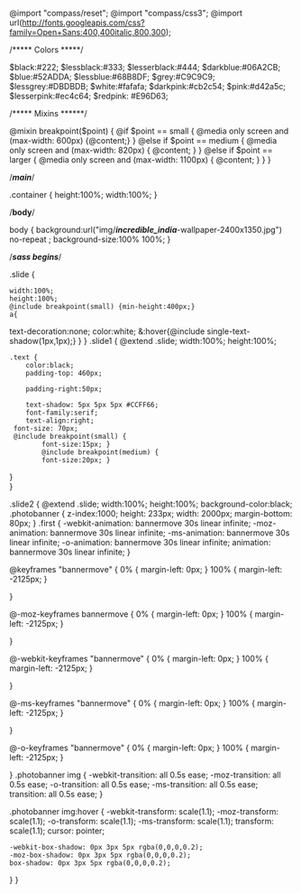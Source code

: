 
@import "compass/reset";
@import "compass/css3";
@import url(http://fonts.googleapis.com/css?family=Open+Sans:400,400italic,800,300);

 /***** Colors *****/

$black:#222;
$lessblack:#333;
$lesserblack:#444;
$darkblue:#06A2CB;
$blue:#52ADDA;
$lessblue:#68B8DF;
$grey:#C9C9C9;
$lessgrey:#DBDBDB;
$white:#fafafa;
$darkpink:#cb2c54;
$pink:#d42a5c;
$lesserpink:#ec4c64;
$redpink: #E96D63;

/***** Mixins ******/

@mixin breakpoint($point) {
  @if $point == small {
    @media  only screen
            and (max-width: 600px)  {@content;}
  }
    @else if $point == medium {
      @media only screen
            and (max-width: 820px) { @content; }
    }
      @else if $point == larger {
        @media only screen 
            and (max-width: 1100px)  { @content; }
        }
}

/*****main*****/

.container {
    height:100%;
    width:100%;
}

/****body****/

body {
    background:url("img/___incredible_india___-wallpaper-2400x1350.jpg") no-repeat ;
    background-size:100% 100%;
}

/***sass begins***/

.slide {
   
    width:100%;
    height:100%;
    @include breakpoint(small) {min-height:400px;}
    a{
   text-decoration:none;
    color:white;
    &:hover{@include single-text-shadow(1px,1px);}
}
}
.slide1 {
    @extend .slide;
    width:100%;
    height:100%;
   
    .text {
        color:black;
        padding-top: 460px;
       
        padding-right:50px;
        
        text-shadow: 5px 5px 5px #CCFF66;
        font-family:serif;
        text-align:right;
     font-size: 70px;
     @include breakpoint(small) {
            font-size:15px; } 
            @include breakpoint(medium) {
            font-size:20px; } 
 }      
}



.slide2 {
    @extend .slide;
    width:100%;
    height:100%;
    background-color:black;
  .photobanner {
   z-index:1000;
        height: 233px;
        width: 2000px;
        margin-bottom: 80px;
    }
.first {
    -webkit-animation: bannermove 30s linear infinite;
       -moz-animation: bannermove 30s linear infinite;
        -ms-animation: bannermove 30s linear infinite;
         -o-animation: bannermove 30s linear infinite;
            animation: bannermove 30s linear infinite;
}
 
@keyframes "bannermove" {
 0% {
    margin-left: 0px;
 }
 100% {
    margin-left: -2125px;
 }
 
}
 
@-moz-keyframes bannermove {
 0% {
   margin-left: 0px;
 }
 100% {
   margin-left: -2125px;
 }
 
}
 
@-webkit-keyframes "bannermove" {
 0% {
   margin-left: 0px;
 }
 100% {
   margin-left: -2125px;
 }
 
}
 
@-ms-keyframes "bannermove" {
 0% {
   margin-left: 0px;
 }
 100% {
   margin-left: -2125px;
 }
 
}
 
@-o-keyframes "bannermove" {
 0% {
   margin-left: 0px;
 }
 100% {
   margin-left: -2125px;
 }
 
}
.photobanner img {
    -webkit-transition: all 0.5s ease;
    -moz-transition: all 0.5s ease;
    -o-transition: all 0.5s ease;
    -ms-transition: all 0.5s ease;
    transition: all 0.5s ease;
}
 
.photobanner img:hover {
    -webkit-transform: scale(1.1);
    -moz-transform: scale(1.1);
    -o-transform: scale(1.1);
    -ms-transform: scale(1.1);
    transform: scale(1.1);
    cursor: pointer;
 
    -webkit-box-shadow: 0px 3px 5px rgba(0,0,0,0.2);
    -moz-box-shadow: 0px 3px 5px rgba(0,0,0,0.2);
    box-shadow: 0px 3px 5px rgba(0,0,0,0.2);
}
 }   
